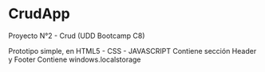 # CrudApp
Proyecto N°2 - Crud (UDD Bootcamp C8)

Prototipo simple, en HTML5 - CSS - JAVASCRIPT
Contiene sección Header y Footer
Contiene windows.localstorage
